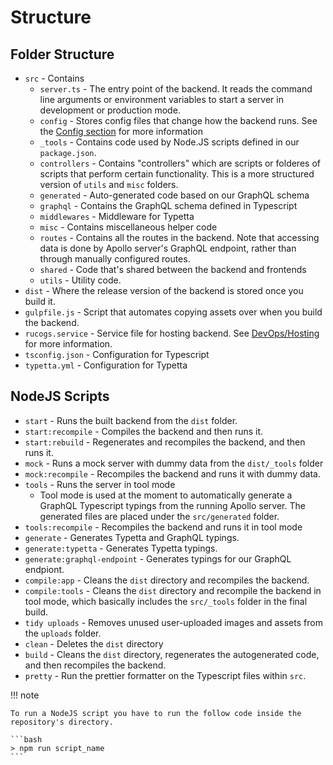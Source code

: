 # Structure

## Folder Structure

-   `src` - Contains
    -   `server.ts` - The entry point of the backend. It reads the command line arguments or environment variables to start a server in development or production mode.
    -   `config` - Stores config files that change how the backend runs. See the [Config section](#config) for more information
    -   `_tools` - Contains code used by Node.JS scripts defined in our `package.json`.
    -   `controllers` - Contains "controllers" which are scripts or folderes of scripts that perform certain functionality. This is a more structured version of `utils` and `misc` folders.
    -   `generated` - Auto-generated code based on our GraphQL schema
    -   `graphql` - Contains the GraphQL schema defined in Typescript
    -   `middlewares` - Middleware for Typetta
    -   `misc` - Contains miscellaneous helper code
    -   `routes` - Contains all the routes in the backend. Note that accessing data is done by Apollo server's GraphQL endpoint, rather than through manually configured routes.
    -   `shared` - Code that's shared between the backend and frontends
    -   `utils` - Utility code.
-   `dist` - Where the release version of the backend is stored once you build it.
-   `gulpfile.js` - Script that automates copying assets over when you build the backend.
-   `rucogs.service` - Service file for hosting backend. See [DevOps/Hosting](../devops/hosting.md) for more information.
-   `tsconfig.json` - Configuration for Typescript
-   `typetta.yml` - Configuration for Typetta

## NodeJS Scripts

-   `start` - Runs the built backend from the `dist` folder.
-   `start:recompile` - Compiles the backend and then runs it.
-   `start:rebuild` - Regenerates and recompiles the backend, and then runs it.
-   `mock` - Runs a mock server with dummy data from the `dist/_tools` folder
-   `mock:recompile` - Recompiles the backend and runs it with dummy data.
-   `tools` - Runs the server in tool mode
    -   Tool mode is used at the moment to automatically generate a GraphQL Typescript typings from the running Apollo server. The generated files are placed under the `src/generated` folder.
-   `tools:recompile` - Recompiles the backend and runs it in tool mode
-   `generate` - Generates Typetta and GraphQL typings.
-   `generate:typetta` - Generates Typetta typings.
-   `generate:graphql-endpoint` - Generates typings for our GraphQL endpiont.
-   `compile:app` - Cleans the `dist` directory and recompiles the backend.
-   `compile:tools` - Cleans the `dist` directory and recompile the backend in tool mode, which basically includes the `src/_tools` folder in the final build.
-   `tidy uploads` - Removes unused user-uploaded images and assets from the `uploads` folder.
-   `clean` - Deletes the `dist` directory
-   `build` - Cleans the `dist` directory, regenerates the autogenerated code, and then recompiles the backend.
-   `pretty` - Run the prettier formatter on the Typescript files within `src`.

!!! note

    To run a NodeJS script you have to run the follow code inside the repository's directory.

    ```bash
    > npm run script_name
    ```
